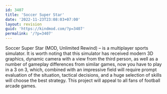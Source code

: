 ```yaml
---
id: 3407
title: 'Soccer Super Star'
date: '2022-11-23T23:08:03+07:00'
layout: revision
guid: 'https://kindmod.com/?p=3407'
permalink: '/?p=3407'
---
```


Soccer Super Star (MOD, Unlimited Rewind) – is a multiplayer sports simulator. It is worth noting that this simulator has received modern 3D graphics, dynamic camera with a view from the third person, as well as a number of gameplay differences from similar games, now you have to play in a 3 on 3, which, combined with an impressive field will require prompt evaluation of the situation, tactical decisions, and a huge selection of skills will choose the best strategy. This project will appeal to all fans of football arcade games.